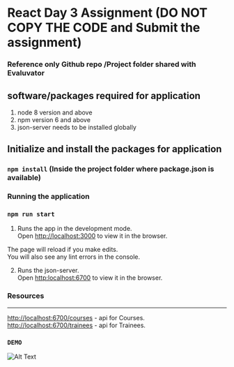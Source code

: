 # React Day 3 Assignment (DO NOT COPY THE CODE and Submit the assignment)

### Reference only  Github repo /Project folder shared with Evaluvator 


## software/packages required for application

1. node 8 version and above
2. npm version 6 and above
3. json-server needs to be installed globally


## Initialize and install the packages for application

### `npm install`  (Inside the project folder where package.json is available)

### Running the application

### `npm run start`

1. Runs the app in the development mode.\
Open [http://localhost:3000](http://localhost:3000) to view it in the browser.

The page will reload if you make edits.\
You will also see any lint errors in the console.

2. Runs the json-server. \
Open [http:localhost:6700](http://localhost:6700) to view it in the browser.

### Resources
---------
[http://localhost:6700/courses](http://localhost:6700/courses) - api for Courses.
[http://localhost:6700/trainees](http://localhost:6700/trainees) - api for Trainees.


### `DEMO`

![Alt Text](20210609_151253.gif)